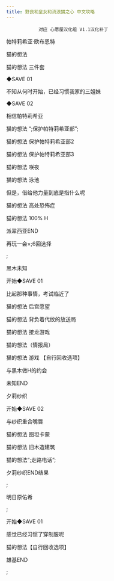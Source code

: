 ```yaml
---
title: 野良和皇女和流浪猫之心 中文攻略
---
```


                对应 心愿屋汉化组 V1.1汉化补丁



帕特莉希亚&middot;欧布恩特



猫的想法



猫的想法 三件套



◆SAVE 01



不知从何时开始，已经习惯我家的三姐妹



◆SAVE 02



相信帕特莉希亚



猫的想法 “;保护帕特莉希亚部”;



猫的想法 保护帕特莉希亚部2



猫的想法 保护帕特莉希亚部3



猫的想法 咲夜



猫的想法 泳池



但是，借给他力量到底是指什么呢



猫的想法 高处恐怖症



猫的想法 100% H



派翠西亚END



再玩一会×;6回选择



 ;



黑木未知



开始◆SAVE 01



比起那种事情，考试临近了



猫的想法 后宫愿望



猫的想法 背负着代纹的放送局



猫的想法 接龙游戏



猫的想法（情报局）



猫的想法 游戏 【自行回收选项】



与黑木做H的约会



未知END



夕莉纱织



开始◆SAVE 02



与纱织重合嘴唇



猫的想法 图坦卡蒙



猫的想法 旧木造建筑



猫的想法“;走路电话”;



夕莉纱织END结果



 ;



明日原佑希



 ;



开始◆SAVE 01



感觉已经习惯了穿制服呢



猫的想法【自行回收选项】



雄基END



 ;


              
